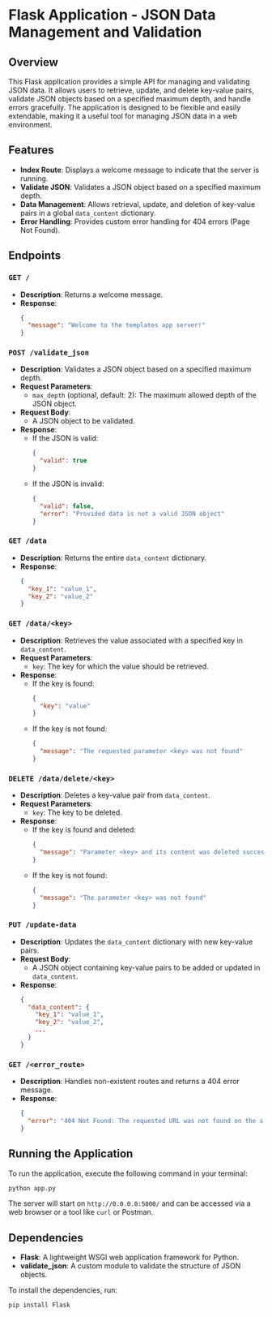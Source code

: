 # Flask Application - JSON Data Management and Validation

## Overview

This Flask application provides a simple API for managing and validating JSON data. It allows users to retrieve, update, and delete key-value pairs, validate JSON objects based on a specified maximum depth, and handle errors gracefully. The application is designed to be flexible and easily extendable, making it a useful tool for managing JSON data in a web environment.

## Features

- **Index Route**: Displays a welcome message to indicate that the server is running.
- **Validate JSON**: Validates a JSON object based on a specified maximum depth.
- **Data Management**: Allows retrieval, update, and deletion of key-value pairs in a global `data_content` dictionary.
- **Error Handling**: Provides custom error handling for 404 errors (Page Not Found).

## Endpoints

### `GET /`

- **Description**: Returns a welcome message.
- **Response**: 
  ```json
  {
    "message": "Welcome to the templates app server!"
  }
  ```

### `POST /validate_json`

- **Description**: Validates a JSON object based on a specified maximum depth.
- **Request Parameters**:
  - `max_depth` (optional, default: 2): The maximum allowed depth of the JSON object.
- **Request Body**:
  - A JSON object to be validated.
- **Response**:
  - If the JSON is valid:
    ```json
    {
      "valid": true
    }
    ```
  - If the JSON is invalid:
    ```json
    {
      "valid": false,
      "error": "Provided data is not a valid JSON object"
    }
    ```

### `GET /data`

- **Description**: Returns the entire `data_content` dictionary.
- **Response**:
  ```json
  {
    "key_1": "value_1",
    "key_2": "value_2"
  }
  ```

### `GET /data/<key>`

- **Description**: Retrieves the value associated with a specified key in `data_content`.
- **Request Parameters**:
  - `key`: The key for which the value should be retrieved.
- **Response**:
  - If the key is found:
    ```json
    {
      "key": "value"
    }
    ```
  - If the key is not found:
    ```json
    {
      "message": "The requested parameter <key> was not found"
    }
    ```

### `DELETE /data/delete/<key>`

- **Description**: Deletes a key-value pair from `data_content`.
- **Request Parameters**:
  - `key`: The key to be deleted.
- **Response**:
  - If the key is found and deleted:
    ```json
    {
      "message": "Parameter <key> and its content was deleted successfully"
    }
    ```
  - If the key is not found:
    ```json
    {
      "message": "The parameter <key> was not found"
    }
    ```

### `PUT /update-data`

- **Description**: Updates the `data_content` dictionary with new key-value pairs.
- **Request Body**:
  - A JSON object containing key-value pairs to be added or updated in `data_content`.
- **Response**:
  ```json
  {
    "data_content": {
      "key_1": "value_1",
      "key_2": "value_2",
      ...
    }
  }
  ```

### `GET /<error_route>`

- **Description**: Handles non-existent routes and returns a 404 error message.
- **Response**:
  ```json
  {
    "error": "404 Not Found: The requested URL was not found on the server."
  }
  ```

## Running the Application

To run the application, execute the following command in your terminal:

```bash
python app.py
```

The server will start on `http://0.0.0.0:5000/` and can be accessed via a web browser or a tool like `curl` or Postman.

## Dependencies

- **Flask**: A lightweight WSGI web application framework for Python.
- **validate_json**: A custom module to validate the structure of JSON objects.

To install the dependencies, run:

```bash
pip install Flask
```
